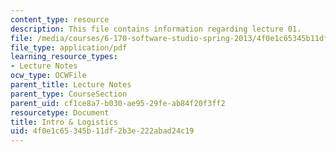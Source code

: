 ```yaml
---
content_type: resource
description: This file contains information regarding lecture 01.
file: /media/courses/6-170-software-studio-spring-2013/4f0e1c65345b11df2b3e222abad24c19_MIT6_170S13_01-logistics.pdf
file_type: application/pdf
learning_resource_types:
- Lecture Notes
ocw_type: OCWFile
parent_title: Lecture Notes
parent_type: CourseSection
parent_uid: cf1ce8a7-b030-ae95-29fe-ab84f20f3ff2
resourcetype: Document
title: Intro & Logistics
uid: 4f0e1c65-345b-11df-2b3e-222abad24c19
---
```

